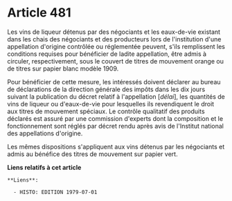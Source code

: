 # Article 481

Les vins de liqueur détenus par des négociants et les eaux-de-vie existant dans les chais des négociants et des producteurs
lors de l'institution d'une appellation d'origine contrôlée ou réglementée peuvent, s'ils remplissent les conditions requises
pour bénéficier de ladite appellation, être admis à circuler, respectivement, sous le couvert de titres de mouvement orange
ou de titres sur papier blanc modèle 1909.

Pour bénéficier de cette mesure, les intéressés doivent déclarer au bureau de déclarations de la direction générale des
impôts dans les dix jours suivant la publication du décret relatif à l'appellation [*délai*], les quantités de vins de
liqueur ou d'eaux-de-vie pour lesquelles ils revendiquent le droit aux titres de mouvement spéciaux. Le contrôle qualitatif
des produits déclarés est assuré par une commission d'experts dont la composition et le fonctionnement sont réglés par décret
rendu après avis de l'Institut national des appellations d'origine.

Les mêmes dispositions s'appliquent aux vins détenus par les négociants et admis au bénéfice des titres de mouvement sur
papier vert.

**Liens relatifs à cet article**

	**Liens**:

	  - HISTO: EDITION 1979-07-01
